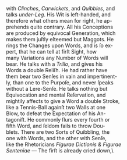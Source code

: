 with *Clinches*, *Carwickets*, and *Quibbles*, and\talks *under-Leg*. His Wit is left-handed, and\therefore what others mean for right, he ap-\prehends quite contrary. All his Conceptions\are produced by equivocal Generation, which\makes them juſtly eſteemed but Maggots. He\rings the Changes upon Words, and is ſo ex-\pert, that he can tell at firſt Sight, how\many Variations any Number of Words will\bear. He talks with a *Trillo*, and gives his\Words a double Reliſh. He had rather have\them bear two Senſes in vain and impertinent-\ly, than one to the Purpoſe, and never ſpeaks\without a Lere-Senſe. He talks nothing but\Equivocation and mental Reſervation, and\mightily affects to give a Word a double Stroke, \like a Tennis-Ball againſt two Walls at one\Blow, to defeat the Expectation of his An-\tagonift. He commonly ſlurs every fourth or\fifth Word, and ſeldom fails to throw Dou-\blets. There are two Sorts of Quibbling, the\one with Words, and the other with Senſe, \like the Rhetoricians *Figurae Dictionis & Figurae*\*Senteniae* — The firſt is already cried down,\[^1]: *Without a Lere-Serſe] A Lere-Sterſe* is a ſecond or supernume-\rary Scale, as a Led-Horſe was formerly called a Lere-Harſe, \See *Bailey’s* Dictionary. \
